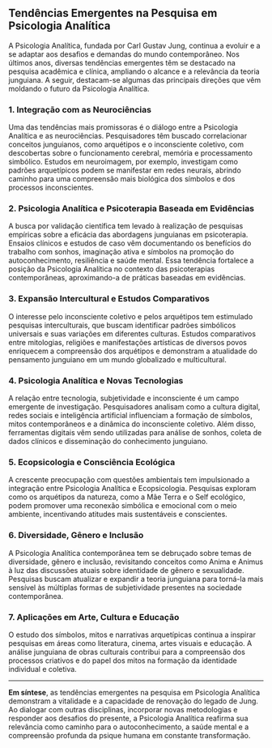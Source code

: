 
## Tendências Emergentes na Pesquisa em Psicologia Analítica

A Psicologia Analítica, fundada por Carl Gustav Jung, continua a evoluir e a se adaptar aos desafios e demandas do mundo contemporâneo. Nos últimos anos, diversas tendências emergentes têm se destacado na pesquisa acadêmica e clínica, ampliando o alcance e a relevância da teoria junguiana. A seguir, destacam-se algumas das principais direções que vêm moldando o futuro da Psicologia Analítica.

### 1. Integração com as Neurociências

Uma das tendências mais promissoras é o diálogo entre a Psicologia Analítica e as neurociências. Pesquisadores têm buscado correlacionar conceitos junguianos, como arquétipos e o inconsciente coletivo, com descobertas sobre o funcionamento cerebral, memória e processamento simbólico. Estudos em neuroimagem, por exemplo, investigam como padrões arquetípicos podem se manifestar em redes neurais, abrindo caminho para uma compreensão mais biológica dos símbolos e dos processos inconscientes.

### 2. Psicologia Analítica e Psicoterapia Baseada em Evidências

A busca por validação científica tem levado à realização de pesquisas empíricas sobre a eficácia das abordagens junguianas em psicoterapia. Ensaios clínicos e estudos de caso vêm documentando os benefícios do trabalho com sonhos, imaginação ativa e símbolos na promoção do autoconhecimento, resiliência e saúde mental. Essa tendência fortalece a posição da Psicologia Analítica no contexto das psicoterapias contemporâneas, aproximando-a de práticas baseadas em evidências.

### 3. Expansão Intercultural e Estudos Comparativos

O interesse pelo inconsciente coletivo e pelos arquétipos tem estimulado pesquisas interculturais, que buscam identificar padrões simbólicos universais e suas variações em diferentes culturas. Estudos comparativos entre mitologias, religiões e manifestações artísticas de diversos povos enriquecem a compreensão dos arquétipos e demonstram a atualidade do pensamento junguiano em um mundo globalizado e multicultural.

### 4. Psicologia Analítica e Novas Tecnologias

A relação entre tecnologia, subjetividade e inconsciente é um campo emergente de investigação. Pesquisadores analisam como a cultura digital, redes sociais e inteligência artificial influenciam a formação de símbolos, mitos contemporâneos e a dinâmica do inconsciente coletivo. Além disso, ferramentas digitais vêm sendo utilizadas para análise de sonhos, coleta de dados clínicos e disseminação do conhecimento junguiano.

### 5. Ecopsicologia e Consciência Ecológica

A crescente preocupação com questões ambientais tem impulsionado a integração entre Psicologia Analítica e Ecopsicologia. Pesquisas exploram como os arquétipos da natureza, como a Mãe Terra e o Self ecológico, podem promover uma reconexão simbólica e emocional com o meio ambiente, incentivando atitudes mais sustentáveis e conscientes.

### 6. Diversidade, Gênero e Inclusão

A Psicologia Analítica contemporânea tem se debruçado sobre temas de diversidade, gênero e inclusão, revisitando conceitos como Anima e Animus à luz das discussões atuais sobre identidade de gênero e sexualidade. Pesquisas buscam atualizar e expandir a teoria junguiana para torná-la mais sensível às múltiplas formas de subjetividade presentes na sociedade contemporânea.

### 7. Aplicações em Arte, Cultura e Educação

O estudo dos símbolos, mitos e narrativas arquetípicas continua a inspirar pesquisas em áreas como literatura, cinema, artes visuais e educação. A análise junguiana de obras culturais contribui para a compreensão dos processos criativos e do papel dos mitos na formação da identidade individual e coletiva.

---

**Em síntese**, as tendências emergentes na pesquisa em Psicologia Analítica demonstram a vitalidade e a capacidade de renovação do legado de Jung. Ao dialogar com outras disciplinas, incorporar novas metodologias e responder aos desafios do presente, a Psicologia Analítica reafirma sua relevância como caminho para o autoconhecimento, a saúde mental e a compreensão profunda da psique humana em constante transformação.
```

